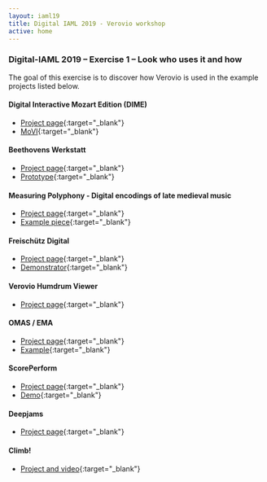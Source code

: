 ```yaml
---
layout: iaml19
title: Digital IAML 2019 - Verovio workshop
active: home
---
```


### Digital-IAML 2019 –  Exercise 1 – Look who uses it and how

The goal of this exercise is to discover how Verovio is used in the example projects listed below.

#### Digital Interactive Mozart Edition (DIME)
* [Project page](https://mozarteum.at/dime/){:target="_blank"}
* [MoVI](https://dme.mozarteum.at/movi/en){:target="_blank"}

#### Beethovens Werkstatt
* [Project page](https://beethovens-werkstatt.de/){:target="_blank"}
* [Prototype](https://demo2.beethovens-werkstatt.de/index.html){:target="_blank"}

#### Measuring Polyphony - Digital encodings of late medieval music
* [Project page](https://measuringpolyphony.org/){:target="_blank"}
* [Example piece](https://measuringpolyphony.org/display.html?/assets/mensural/319_MENSURAL.mei){:target="_blank"}

#### Freischütz Digital
* [Project page](https://www.freischuetz-digital.de/){:target="_blank"}
* [Demonstrator](https://demos.freischuetz-digital.de/syncPlayer/test/syncPlayer.xhtml){:target="_blank"}

#### Verovio Humdrum Viewer
* [Project page](http://verovio.humdrum.org/){:target="_blank"}

#### OMAS / EMA
* [Project page](https://mith.umd.edu/research/enhancing-music-notation-addressability/){:target="_blank"}
* [Example](http://umd-mith.github.io/continuo/){:target="_blank"}

#### ScorePerform
* [Project page](http://mac.kaist.ac.kr/research.html){:target="_blank"}
* [Demo](https://jdasam.github.io/PerformScore/){:target="_blank"}

#### Deepjams
* [Project page](https://www.deepjams.com/){:target="_blank"}

#### Climb!
* [Project and video](https://www.nottingham.ac.uk/research/groups/mixedrealitylab/works/climb.aspx){:target="_blank"}